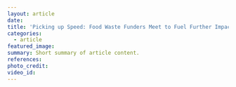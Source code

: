 ```yaml
---
layout: article
date:
title: 'Picking up Speed: Food Waste Funders Meet to Fuel Further Impact'
categories:
  - article
featured_image:
summary: Short summary of article content.
references:
photo_credit:
video_id:
---
```

